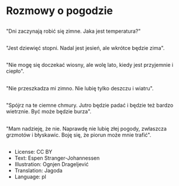 # Rozmowy o pogodzie

##
"Dni zaczynają robić się zimne. Jaka jest temperatura?"

##
"Jest dziewięć stopni. Nadal jest jesień, ale wkrótce będzie zima".

##
"Nie mogę się doczekać wiosny, ale wolę lato, kiedy jest przyjemnie i ciepło".

##
"Nie przeszkadza mi zimno. Nie lubię tylko deszczu i wiatru".

##
"Spójrz na te ciemne chmury. Jutro będzie padać i będzie też bardzo wietrznie. Być może będzie burza".

##
"Mam nadzieję, że nie. Naprawdę nie lubię złej pogody, zwłaszcza grzmotów i błyskawic. Boję się, że piorun może mnie trafić".

##
* License: CC BY
* Text: Espen Stranger-Johannessen
* Illustration: Ognjen Drageljević
* Translation: Jagoda
* Language: pl
